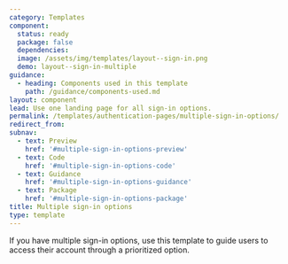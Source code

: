 ```yaml
---
category: Templates
component:
  status: ready
  package: false
  dependencies:
  image: /assets/img/templates/layout--sign-in.png
  demo: layout--sign-in-multiple
guidance:
  - heading: Components used in this template
    path: /guidance/components-used.md
layout: component
lead: Use one landing page for all sign-in options.
permalink: /templates/authentication-pages/multiple-sign-in-options/
redirect_from:
subnav:
  - text: Preview
    href: '#multiple-sign-in-options-preview'
  - text: Code
    href: '#multiple-sign-in-options-code'
  - text: Guidance
    href: '#multiple-sign-in-options-guidance'
  - text: Package
    href: '#multiple-sign-in-options-package'
title: Multiple sign-in options
type: template
---
```

If you have multiple sign-in options, use this template to guide users to access their account through a prioritized option.

